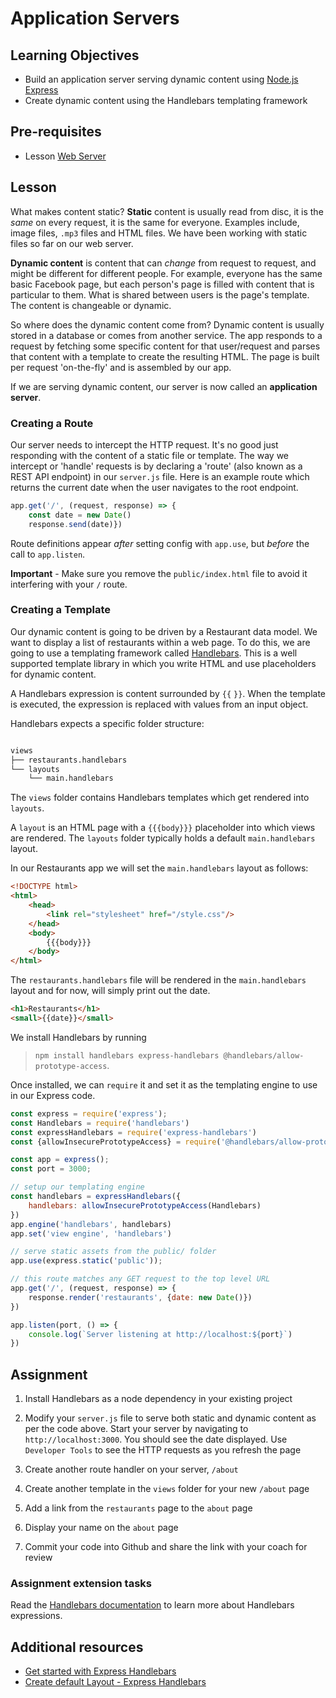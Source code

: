 # Application Servers

## Learning Objectives
* Build an application server serving dynamic content using [Node.js Express](https://expressjs.com/)  
* Create dynamic content using the Handlebars templating framework

## Pre-requisites
* Lesson [Web Server](/curriculum/Bootcamp/Unit-3-APIs_and_Dynamic_Content/0.3.1-Web_Servers)

## Lesson
What makes content static? <b>Static</b> content is usually read from disc, it is the <em>same</em> on every request, it is the same for everyone. Examples include, image files, `.mp3` files and HTML files. We have been working with static files so far on our web server.

<b>Dynamic content</b> is content that can <em>change</em> from request to request, and might be different for different people. For example, everyone has the same basic Facebook page, but each person's page is filled with content that is particular to them. What is shared between users is the page's template. The content is changeable or dynamic.

So where does the dynamic content come from? Dynamic content is usually stored in a database or comes from another service. The app responds to a request by fetching some specific content for that user/request and parses that content with a template to create the resulting HTML. The page is built per request 'on-the-fly' and is assembled by our app.

If we are serving dynamic content, our server is now called an <b>application server</b>.

### Creating a Route
Our server needs to intercept the HTTP request. It's no good just responding with the content of a static file or template. The way we intercept or 'handle' requests is by declaring a 'route' (also known as a REST API endpoint) in our `server.js` file. Here is an example route which returns the current date when the user navigates to the root endpoint.

```javascript
app.get('/', (request, response) => {
    const date = new Date()
    response.send(date)})
```
Route definitions appear <em>after</em> setting config with `app.use`, but <em>before</em> the call to `app.listen`. 

**Important** - Make sure you remove the `public/index.html` file to avoid it interfering with your `/` route.

### Creating a Template
Our dynamic content is going to be driven by a Restaurant data model. We want to display a list of restaurants within a web page. To do this, we are going to use a templating framework called [Handlebars](https://handlebarsjs.com/). This is a well supported template library in which you write HTML and use placeholders for dynamic content. 

A Handlebars expression is content surrounded by `{{` `}}`. When the template is executed, the expression is replaced with values from an input object. 

Handlebars expects a specific folder structure:
```sh

views
├── restaurants.handlebars
└── layouts
    └── main.handlebars

```
The `views` folder contains Handlebars templates which get rendered into `layouts`. 

A `layout` is an HTML page with a `{{{body}}}` placeholder into which views are rendered. The `layouts` folder typically holds a default `main.handlebars` layout. 

In our Restaurants app we will set the `main.handlebars` layout as follows: 
```html
<!DOCTYPE html>
<html>
    <head>
        <link rel="stylesheet" href="/style.css"/>
    </head>
    <body>
        {{{body}}}
    </body>
</html>
```
The `restaurants.handlebars` file will be rendered in the `main.handlebars` layout  and for now, will simply print out the date. 
```html
<h1>Restaurants</h1>
<small>{{date}}</small>
```

We install Handlebars by running 
> `npm install handlebars express-handlebars @handlebars/allow-prototype-access`. 

Once installed, we can `require` it and set it as the templating engine to use in our Express code. 

```javascript
const express = require('express');
const Handlebars = require('handlebars')
const expressHandlebars = require('express-handlebars')
const {allowInsecurePrototypeAccess} = require('@handlebars/allow-prototype-access')

const app = express();
const port = 3000;

// setup our templating engine
const handlebars = expressHandlebars({
    handlebars: allowInsecurePrototypeAccess(Handlebars)
})
app.engine('handlebars', handlebars)
app.set('view engine', 'handlebars')

// serve static assets from the public/ folder
app.use(express.static('public'));

// this route matches any GET request to the top level URL
app.get('/', (request, response) => {
    response.render('restaurants', {date: new Date()})
})

app.listen(port, () => {
    console.log(`Server listening at http://localhost:${port}`)
})
```

## Assignment
  1. Install Handlebars as a node dependency in your existing project

  1. Modify your `server.js` file to serve both static and dynamic content as per the code above. Start your server by navigating to `http://localhost:3000`. You should see the date displayed. Use `Developer Tools` to see the HTTP requests as you refresh the page

  1. Create another route handler on your server, `/about`

  1. Create another template in the `views` folder for your new `/about` page

  1. Add a link from the `restaurants` page to the `about` page

  1. Display your name on the `about` page

  1. Commit your code into Github and share the link with your coach for review

  ### Assignment extension tasks
  Read the [Handlebars documentation](https://handlebarsjs.com/guide/#what-is-handlebars) to learn more about Handlebars expressions.

  ## Additional resources
   * [Get started with Express Handlebars](https://www.youtube.com/watch?v=erfN7fH7A6s) 
   * [Create default Layout - Express Handlebars](https://www.youtube.com/watch?v=Yh5qW_L5YNQ)


